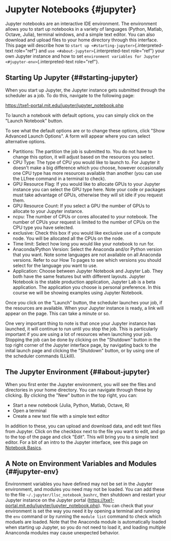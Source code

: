 Jupyter Notebooks {#jupyter}
=================

Jupyter notebooks are an interactive IDE environment. The environment
allows you to start up notebooks in a variety of languages (Python,
Matlab, Octave, Julia), terminal windows, and a simple text editor. You
can also download and upload files to your home directory through this
interface. This page will describe how to
`start up <#starting-jupyter>`{.interpreted-text role="ref"} and
`use <#about-jupyter>`{.interpreted-text role="ref"} your own Jupyter
instance and how to set
`environment variables for Jupyter <#jupyter-env>`{.interpreted-text
role="ref"}.

Starting Up Jupyter {##starting-jupyter}
-------------------

When you start up Jupyter, the Jupyter instance gets submitted through
the scheduler as a job. To do this, navigate to the following page:

<https://txe1-portal.mit.edu/jupyter/jupyter_notebook.php>

To launch a notebook with default options, you can simply click on the
\"Launch Notebook\" button.

To see what the default options are or to change these options, click
\"Show Advanced Launch Options\". A form will appear where you can
select alternative options.

-   Partitions: The partition the job is submitted to. You do not have
    to change this option, it will adjust based on the resources you
    select.
-   CPU Type: The type of CPU you would like to launch to. For Jupyter
    it doesn\'t make a big difference which you choose, however
    occasionally one CPU type has more resources available than another
    (you can use the LLfree command in a terminal to check).
-   GPU Resource Flag: If you would like to allocate GPUs to your
    Jupyter instance you can select the GPU type here. Note your code or
    packages must take advantage of GPUs, otherwise they will sit idle
    if you request them.
-   GPU Resource Count: If you select a GPU the number of GPUs to
    allocate to your Jupyter instance.
-   ncpu: The number of CPUs or cores allocated to your notebook. The
    number of CPUs your request is limited to the number of CPUs on the
    CPU type you have selected.
-   exclusive: Check this box if you would like exclusive use of a
    compute node. You will be allocated all the CPUs on the node.
-   Time limit: Select how long you would like your notebook to run for.
-   Anaconda/Python Version: Select the Anaconda and/or Python version
    that you want. Note some languages are not available on all Anaconda
    versions. Refer to our How To pages to see which versions you should
    select for the language you want to use.
-   Application: Choose between Jupyter Notebook and Jupyter Lab. They
    both have the same features but with different layouts. Jupyter
    Notebook is the stable production application, Jupyter Lab is a beta
    application. The application you choose is personal preference. In
    this course we will be showing examples using Jupyter Notebook.

Once you click on the \"Launch\" button, the scheduler launches your
job, if the resources are available. When your Jupyter instance is
ready, a link will appear on the page. This can take a minute or so.

One very important thing to note is that once your Jupyter instance has
launched, it will continue to run until you stop the job. This is
particularly important if you are using a lot of resources when
launching your job. Stopping the job can be done by clicking on the
\"Shutdown\" button in the top right corner of the Jupyter interface
page, by navigating back to the inital launch page and clicking the
\"Shutdown\" button, or by using one of the scheduler commands (LLkill).

The Jupyter Environment {##about-jupyter}
-----------------------

When you first enter the Jupyter environment, you will see the files and
directories in your home directory. You can navigate through these by
clicking. By clicking the \"New\" button in the top right, you can:

-   Start a new notebook (Julia, Python, Matlab, Octave, R)
-   Open a terminal
-   Create a new text file with a simple text editor

In addition to these, you can upload and download data, and edit text
files from Jupyter. Click on the checkbox next to the file you want to
edit, and go to the top of the page and click \"Edit\". This will bring
you to a simple text editor. For a bit of an intro to the Jupyter
interface, see this page on [Notebook
Basics](http://jupyter-notebook.readthedocs.io/en/stable/examples/Notebook/Notebook%20Basics.html).

A Note on Environment Variables and Modules {##jupyter-env}
-------------------------------------------

Environment variables you have defined may not be set in the Jupyter
environment, and modules you need may not be loaded. You can add these
to the file `~/.jupyter/llsc_notebook_bashrc`, then shutdown and restart
your Jupyter instance on the Jupyter portal
(<https://txe1-portal.mit.edu/jupyter/jupyter_notebook.php>). You can
check that your environment is set the way you need it by opening a
terminal and running the `env` command or by running the `module list`
command to check which moduels are loaded. Note that the Anaconda module
is automatically loaded when starting up Jupyter, so you do not need to
load it, and loading multiple Ananconda modules may cause unexpected
behavior.
